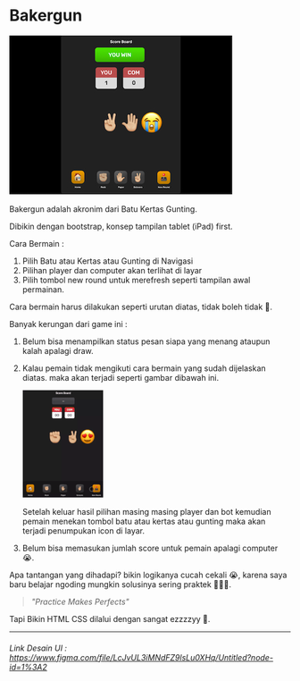 # Bakergun

![ui-image-game-board!](https://github.com/sanengineer/bakergun/blob/master/game-board-ui.jpg)

Bakergun adalah akronim dari Batu Kertas Gunting.


Dibikin dengan bootstrap, konsep tampilan tablet (iPad) first.

Cara Bermain :

1. Pilih Batu atau Kertas atau Gunting di Navigasi
2. Pilihan player dan computer akan terlihat di layar
3. Pilih tombol new round untuk merefresh seperti tampilan awal permainan.

Cara bermain harus dilakukan seperti urutan diatas, tidak boleh tidak 🙊. 

Banyak kerungan dari game ini :
1. Belum bisa menampilkan status pesan siapa yang menang ataupun kalah apalagi draw.


2. Kalau pemain tidak mengikuti cara bermain yang sudah dijelaskan diatas. maka akan terjadi seperti gambar dibawah ini.


   ![bugs-game!](/bugs-game-TT-sm.gif)


   Setelah keluar hasil pilihan masing masing player dan bot kemudian pemain menekan tombol batu atau kertas atau gunting maka akan terjadi penumpukan icon di layar.


3. Belum bisa memasukan jumlah score untuk pemain apalagi computer 😭.


Apa tantangan yang dihadapi? bikin logikanya cucah cekali 😭, karena saya baru belajar ngoding mungkin solusinya sering praktek 👨🏽‍💻. 


> *"Practice Makes Perfects"*


Tapi Bikin HTML CSS dilalui dengan sangat ezzzzyy 🙊.

-----
###### Link Desain UI : https://www.figma.com/file/LcJvUL3iMNdFZ9lsLu0XHq/Untitled?node-id=1%3A2
